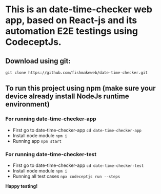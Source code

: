 # This is an date-time-checker web app, based on React-js and its automation E2E testings using CodeceptJs.

## Download using git:

`git clone https://github.com/fishmakeweb/date-time-checker.git`

## To run this project using npm (make sure your device already install NodeJs runtime environment)

### For running date-time-checker-app

+ First go to date-time-checker-app
  `cd date-time-checker-app`
+ Install node module
  `npm i`
+ Running app
  `npm start`

### For running date-time-checker-test

+ First go to date-time-checker-app
  `cd date-time-checker-test`
+ Install node module
  `npm i`
+ Running all test cases
  `npx codeceptjs run --steps`

**Happy testing!**


